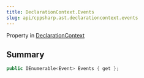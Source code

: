 ```yaml
---
title: DeclarationContext.Events
slug: api/cppsharp.ast.declarationcontext.events
---
```

Property in [DeclarationContext](/api/cppsharp/ast/declarationcontext)

## Summary



```csharp
public IEnumerable<Event> Events { get };
```

